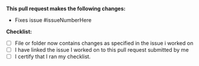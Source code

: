 **This pull request makes the following changes:**
* Fixes issue #issueNumberHere 

**Checklist:**
- [ ] File or folder now contains changes as specified in the issue i worked on
- [ ] I have linked the issue I worked on to this pull request submitted by me
- [ ] I certify that I ran my checklist.
